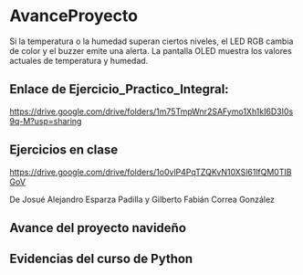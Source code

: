 # AvanceProyecto

Si la temperatura o la humedad superan ciertos niveles, el LED RGB cambia de color y el buzzer emite una alerta. La pantalla OLED muestra los valores actuales de temperatura y humedad.

## Enlace de Ejercicio_Practico_Integral: 
https://drive.google.com/drive/folders/1m75TmpWnr2SAFymo1Xh1kI6D3I0s9q-M?usp=sharing

## Ejercicios en clase
https://drive.google.com/drive/folders/1o0vlP4PqTZQKvN10XSl61lfQM0TIBGoV

De Josué Alejandro Esparza Padilla y Gilberto Fabián Correa González
## Avance del proyecto navideño

## Evidencias del curso de Python

